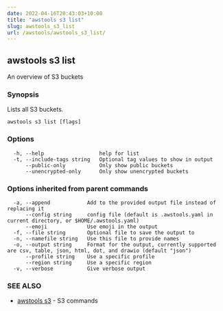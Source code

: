 ```yaml
---
date: 2022-04-16T20:43:03+10:00
title: "awstools s3 list"
slug: awstools_s3_list
url: /awstools/awstools_s3_list/
---
```

## awstools s3 list

An overview of S3 buckets

### Synopsis

Lists all S3 buckets.

```
awstools s3 list [flags]
```

### Options

```
  -h, --help                  help for list
  -t, --include-tags string   Optional tag values to show in output
      --public-only           Only show public buckets
      --unencrypted-only      Only show unencrypted buckets
```

### Options inherited from parent commands

```
  -a, --append            Add to the provided output file instead of replacing it
      --config string     config file (default is .awstools.yaml in current directory, or $HOME/.awstools.yaml)
      --emoji             Use emoji in the output
  -f, --file string       Optional file to save the output to
  -n, --namefile string   Use this file to provide names
  -o, --output string     Format for the output, currently supported are csv, table, json, html, dot, and drawio (default "json")
      --profile string    Use a specific profile
      --region string     Use a specific region
  -v, --verbose           Give verbose output
```

### SEE ALSO

* [awstools s3](#awstools-s3)	 - S3 commands

